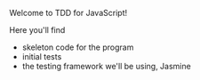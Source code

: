 Welcome to TDD for JavaScript!

Here you'll find 
* skeleton code for the program
* initial tests
* the testing framework we'll be using, Jasmine